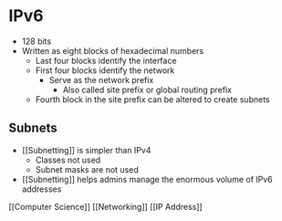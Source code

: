# IPv6

- 128 bits
- Written as eight blocks of hexadecimal numbers
  - Last four blocks identify the interface
  - First four blocks identify the network
    - Serve as the network prefix
      - Also called site prefix or global routing prefix
  - Fourth block in the site prefix can be altered to create subnets

## Subnets

- [[Subnetting]] is simpler than IPv4
  - Classes not used
  - Subnet masks are not used
- [[Subnetting]] helps admins manage the enormous volume of IPv6 addresses

[[Computer Science]] [[Networking]] [[IP Address]]

